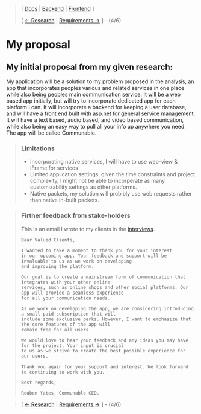 > [ [Docs](https://github.com/WolfDen133/NEA-Docs/) | [Backend](https://github.com/WolfDen133/NEA-Backend) | [Frontend](https://github.com/WolfDen133/NEA-Frontend) ]
> 
> [ [<- Research](https://github.com/WolfDen133/NEA-Docs/blob/main/Analysis/Research.md)  |  [Requirements ->](https://github.com/WolfDen133/NEA-Docs/blob/main/Analysis/Requirements.md) ] - (4/6)

 # My proposal

## My initial proposal from my given research:

My application will be a solution to my problem proposed in the analysis, an app that incorporates peoples various and related services in one place while also being peoples main communication service. 
It will be a web based app initially, but will try to incorporate dedicated app for each platform I can.
It will incorporate a backend for keeping a user database, and will have a front end built with asp.net for general service management. 
It will have a text based, audio based, and video based communication, while also being an easy way to pull all your info up anywhere you need.
The app will be called Communable.

> ### Limitations
> 
> - Incorporating native services, I will have to use web-view & iFrame for services
> - Limited application settings, given the time constraints and project complexity, I might not be able to incorperate as many customizability settings as other platforms. 
> - Native packets, my solution will probibly use web requests rather than native in-built packets.

> ### Firther feedback from stake-holders 
> This is an email I wrote to my clients in the [interviews](https://github.com/WolfDen133/NEA-Docs/blob/main/Analysis/Interviews.md).
> ```
> Dear Valued Clients,
>
> I wanted to take a moment to thank you for your interest
> in our upcoming app. Your feedback and support will be invaluable to us as we work on developing
> and improving the platform.
>
> Our goal is to create a mainstream form of communication that integrates with your other online
> services, such as online shops and other social platforms. Our app will provide a seamless experience
> for all your communication needs.
>
> As we work on developing the app, we are considering introducing a small paid subscription that will
> include some exclusive perks. However, I want to emphasize that the core features of the app will
> remain free for all users.
>
> We would love to hear your feedback and any ideas you may have for the project. Your input is crucial
> to us as we strive to create the best possible experience for our users.
>
> Thank you again for your support and interest. We look forward to continuing to work with you.
>
> Best regards,
>
> Reuben Yates, Communable CEO.
> ```

> [ [<- Research](https://github.com/WolfDen133/NEA-Docs/blob/main/Analysis/Research.md)  |  [Requirements ->](https://github.com/WolfDen133/NEA-Docs/blob/main/Analysis/Requirements.md) ] - (4/6)

